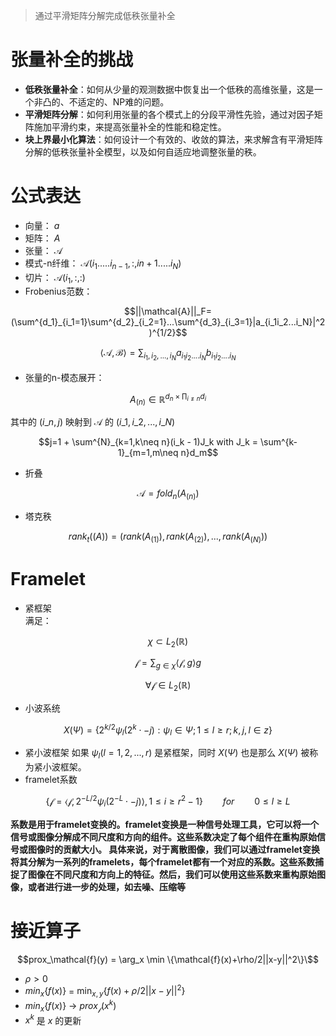 > 通过平滑矩阵分解完成低秩张量补全
# 张量补全的挑战
- **低秩张量补全**：如何从少量的观测数据中恢复出一个低秩的高维张量，这是一个非凸的、不适定的、NP难的问题。
- **平滑矩阵分解**：如何利用张量的各个模式上的分段平滑性先验，通过对因子矩阵施加平滑约束，来提高张量补全的性能和稳定性。
- **块上界最小化算法**：如何设计一个有效的、收敛的算法，来求解含有平滑矩阵分解的低秩张量补全模型，以及如何自适应地调整张量的秩。
# 公式表达
- 向量： $a$
- 矩阵： $A$
- 张量： $\mathcal{A}$
- 模式-n纤维： $\mathcal{A}(i_1.....i_{n-1},:,i{n+1}.....i_N)$
- 切片： $\mathcal{A}(i_1,:,:)$
- Frobenius范数：
```math
||\mathcal{A}||_F=(\sum^{d_1}_{i_1=1}\sum^{d_2}_{i_2=1}...\sum^{d_3}_{i_3=1}|a_{i_1i_2...i_N}|^2)^{1/2}
```
```math
\langle\mathcal{A},\mathcal{B}\rangle=\sum_{i_1,i_2,...,i_N}a_{i_1i_2....i_N}b_{i_1i_2....i_N}
```
- 张量的n-模态展开：
```math
A_(n)\in\mathbb{R}^{d_n\times\prod_{i\neq n}d_i}
```
其中的 $(i\_n,j)$ 映射到 $\mathcal{A}$ 的 $(i\_1,i\_2,...,i\_N)$
```math
j=1 + \sum^{N}_{k=1,k\neq n}(i_k - 1)J_k with J_k = \sum^{k-1}_{m=1,m\neq n}d_m
```
- 折叠
```math
\mathcal{A}=fold_n(A_{(n)})
```

- 塔克秩
```math
rank_t(\mathcal({A})) = (rank(A_{(1)}),rank(A_{(2)}),...,rank(A_{(N)}))
```
# Framelet
- 紧框架 \
满足：
```math
\chi \subset L_2(\mathbb{R}) 
```
```math
\mathcal{f} = \sum_{g\in \chi}\langle \mathcal{f},g \rangle g  
```
```math
\forall \mathcal{f} \in  L_2(\mathbb{R})
```
- 小波系统
```math
X(\Psi) = \{2^{k/2}\psi_l(2^k \cdot -j):\psi_l \in \Psi;1\leq l \geq r;k,j,l \in z\}
```
- 紧小波框架
如果  $\psi_l(l=1,2,...,r)$ 是紧框架，同时 $X(\Psi)$ 也是那么 $X(\Psi)$ 被称为紧小波框架。
- framelet系数
```math
\{\mathcal{f} = \langle\mathcal{f},2^{-L/2}\psi_i(2^{-L}\cdot -j)\rangle,1 \leq i \geq r^2-1\} \qquad for\qquad  0 \leq l \geq L
```
**系数是用于framelet变换的。framelet变换是一种信号处理工具，它可以将一个信号或图像分解成不同尺度和方向的组件。这些系数决定了每个组件在重构原始信号或图像时的贡献大小。
具体来说，对于离散图像，我们可以通过framelet变换将其分解为一系列的framelets，每个framelet都有一个对应的系数。这些系数捕捉了图像在不同尺度和方向上的特征。然后，我们可以使用这些系数来重构原始图像，或者进行进一步的处理，如去噪、压缩等**
# 接近算子
```math
prox_\mathcal{f}(y) = \arg_x \min \{\mathcal{f}(x)+\rho/2||x-y||^2\}\
```

-   $\rho>0$
-  $min_x\{f(x)\}$ = $\min_{x,y}\{f(x)+\rho/2||x-y||^2\}$
-  $min_x\{f(x)\}$ -> $prox_\mathcal{f}(x^k)$
-  $x^k$ 是 $x$ 的更新

